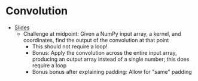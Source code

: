# Convolution
* [Slides](https://docs.google.com/presentation/d/1UlTo1dktFEWkQ34bmw6rmkyDhEUiWpGDLT8x_CdDcZM/edit?usp=sharing)
  * Challenge at midpoint: Given a NumPy input array, a kernel, and coordinates, find the output of the convolution at that point
    * This should not require a loop!
    * Bonus: Apply the convolution across the entire input array, producing an output array instead of a single number; this does require a loop
    * Bonus bonus after explaining padding: Allow for "same" padding
